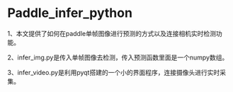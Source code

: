 # Paddle_infer_python
1、本文提供了如何在paddle单帧图像进行预测的方式以及连接相机实时检测功能。  
  
2、infer_img.py是传入单帧图像去检测，传入预测函数里面是一个numpy数组。  
  
3、infer_video.py是利用pyqt搭建的一个小的界面程序，连接摄像头进行实时采集。    
